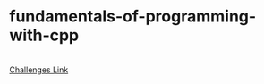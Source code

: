 # fundamentals-of-programming-with-cpp
<br>[Challenges Link](https://elzero.org/category/assignments/cpp-assignments/)